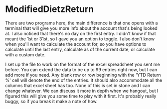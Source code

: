 # ModifiedDietzReturn
There are two programs here, the main difference is that one opens with a terminal that will give you more info about the account that's being looked at. I also noticed that there's no day on the first entry. I didn't know if that meant the 1st or 31st, so I gave you an option to toggle. I also don't know when you'll want to calculate the account for, so you have options to calculate until the last entry, calculate as of the current date, or calculate with a custom date.

I set up the file to work on the format of the excel spreadsheet you sent me before. You can extend the data to be up to 99 entries right now, but I can add more if you need. Any blank row or row beginning with the 'YTD Return %' cell will denote the end of the entries. It should also accommodate all the columns that excel sheet has too. None of this is set in stone and I can change whatever. We can discuss it more in depth when we hangout, but I figured this will give you some time to play with it first. It's probably really buggy, so if you break it make a note of how.
